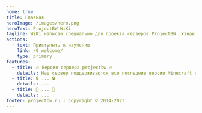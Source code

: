 ```yaml
---
home: true
title: Главная
heroImage: /images/hero.png
heroText: ProjectBW WiKi
tagline: WiKi написан специально для проекта серверов ProjectBW. Узнай больше !
actions:
  - text: Приступить к изучению
    link: /0_welcome/
    type: primary
features:
  - title: 🔥 Версия сервера projectbw 🔥
    details: Наш сервер поддерживаются все последние версии Minecraft начиная от 1.19.+
  - title: 🔒 ... 🔒
    details: ...
  - title: 🔧 ... 🔧
    details: ...
footer: projectbw.ru | Copyright © 2014-2023
---
```

